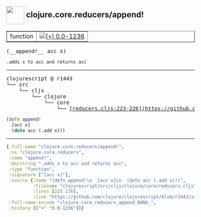 ## <img width="48px" valign="middle" src="http://i.imgur.com/Hi20huC.png"> clojure.core.reducers/append!

 <table border="1">
<tr>
<td>function</td>
<td><a href="https://github.com/cljsinfo/api-refs/tree/0.0-1236"><img valign="middle" alt="[+] 0.0-1236" src="https://img.shields.io/badge/+-0.0--1236-lightgrey.svg"></a> </td>
</tr>
</table>

 <samp>
(__append!__ acc x)<br>
</samp>

```
.adds x to acc and returns acc
```

---

 <pre>
clojurescript @ r1443
└── src
    └── cljs
        └── clojure
            └── core
                └── <ins>[reducers.cljs:223-226](https://github.com/clojure/clojurescript/blob/r1443/src/cljs/clojure/core/reducers.cljs#L223-L226)</ins>
</pre>

```clj
(defn append!
  [acc x]
  (doto acc (.add x)))
```


---

```clj
{:full-name "clojure.core.reducers/append!",
 :ns "clojure.core.reducers",
 :name "append!",
 :docstring ".adds x to acc and returns acc",
 :type "function",
 :signature ["[acc x]"],
 :source {:code "(defn append!\n  [acc x]\n  (doto acc (.add x)))",
          :filename "clojurescript/src/cljs/clojure/core/reducers.cljs",
          :lines [223 226],
          :link "https://github.com/clojure/clojurescript/blob/r1443/src/cljs/clojure/core/reducers.cljs#L223-L226"},
 :full-name-encode "clojure.core.reducers_append_BANG_",
 :history [["+" "0.0-1236"]]}

```
